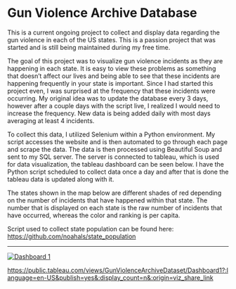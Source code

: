 # Gun Violence  Archive Database

This is a current ongoing project to collect and display data regarding the gun violence in each of the US states. This is a passion project that was started and is still being maintained during my free time.

The goal of this project was to visualize gun violence incidents as they are happening in each state. It is easy to view these problems as something that doesn’t affect our lives and being able to see that these incidents are happening frequently in your state is important. Since I had started this project even, I was surprised at the frequency that these incidents were occurring. My original idea was to update the database every 3 days, however after a couple days with the script live, I realized I would need to increase the frequency. New data is being added daily with most days averaging at least 4 incidents.

To collect this data, I utilized Selenium within a Python environment. My script accesses the website and is then automated to go through each page and scrape the data. The data is then processed using Beautiful Soup and sent to my SQL server. The server is connected to tableau, which is used for data visualization, the tableau dashboard can be seen below. I have the Python script scheduled to collect data once a day and after that is done the tableau data is updated along with it.

The states shown in the map below are different shades of red depending on the number of incidents that have happened within that state. The number that is displayed on each state is the raw number of incidents that have occurred, whereas the color and ranking is per capita.

Script used to collect state population can be found here: https://github.com/noahals/state_population


<hr size="" width="" color="" >  


<div class='tableauPlaceholder' id='viz1660746423841' style='position: relative'><noscript><a href='#'><img alt='Dashboard 1 ' src='https:&#47;&#47;public.tableau.com&#47;static&#47;images&#47;Gu&#47;GunViolenceArchiveDataset&#47;Dashboard1&#47;1_rss.png' style='border: none' /></a></noscript><object class='tableauViz'  style='display:none;'><param name='host_url' value='https%3A%2F%2Fpublic.tableau.com%2F' /> <param name='embed_code_version' value='3' /> <param name='site_root' value='' /><param name='name' value='GunViolenceArchiveDataset&#47;Dashboard1' /><param name='tabs' value='no' /><param name='toolbar' value='yes' /><param name='static_image' value='https:&#47;&#47;public.tableau.com&#47;static&#47;images&#47;Gu&#47;GunViolenceArchiveDataset&#47;Dashboard1&#47;1.png' /> <param name='animate_transition' value='yes' /><param name='display_static_image' value='yes' /><param name='display_spinner' value='yes' /><param name='display_overlay' value='yes' /><param name='display_count' value='yes' /><param name='language' value='en-US' /><param name='filter' value='publish=yes' /></object></div>

https://public.tableau.com/views/GunViolenceArchiveDataset/Dashboard1?:language=en-US&publish=yes&:display_count=n&:origin=viz_share_link

